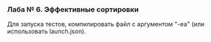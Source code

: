 ### Лаба № 6. Эффективные сортировки
Для запуска тестов, компилировать файл с  аргументом "-ea" (или использовать launch.json).